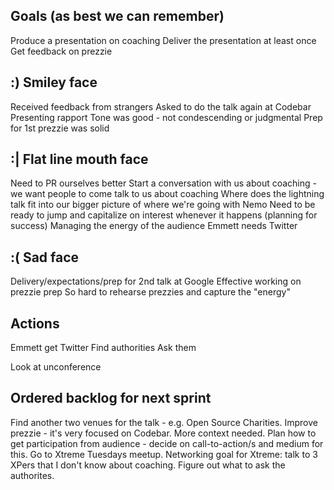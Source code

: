 ## Goals (as best we can remember)
Produce a presentation on coaching
Deliver the presentation at least once
Get feedback on prezzie

## :) Smiley face
Received feedback from strangers
Asked to do the talk again at Codebar
Presenting rapport
Tone was good - not condescending or judgmental
Prep for 1st prezzie was solid

## :| Flat line mouth face
Need to PR ourselves better
Start a conversation with us about coaching - we want people to come talk to us about coaching
Where does the lightning talk fit into our bigger picture of where we're going with Nemo
Need to be ready to jump and capitalize on interest whenever it happens (planning for success)
Managing the energy of the audience
Emmett needs Twitter

## :( Sad face
Delivery/expectations/prep for 2nd talk at Google
Effective working on prezzie prep
So hard to rehearse prezzies and capture the "energy"

## Actions
Emmett get Twitter
Find authorities
Ask them

Look at unconference

## Ordered backlog for next sprint
Find another two venues for the talk - e.g. Open Source Charities.
Improve prezzie - it's very focused on Codebar. More context needed.
Plan how to get participation from audience - decide on call-to-action/s and medium for this.
Go to Xtreme Tuesdays meetup.
Networking goal for Xtreme: talk to 3 XPers that I don't know about coaching.
Figure out what to ask the authorites.

